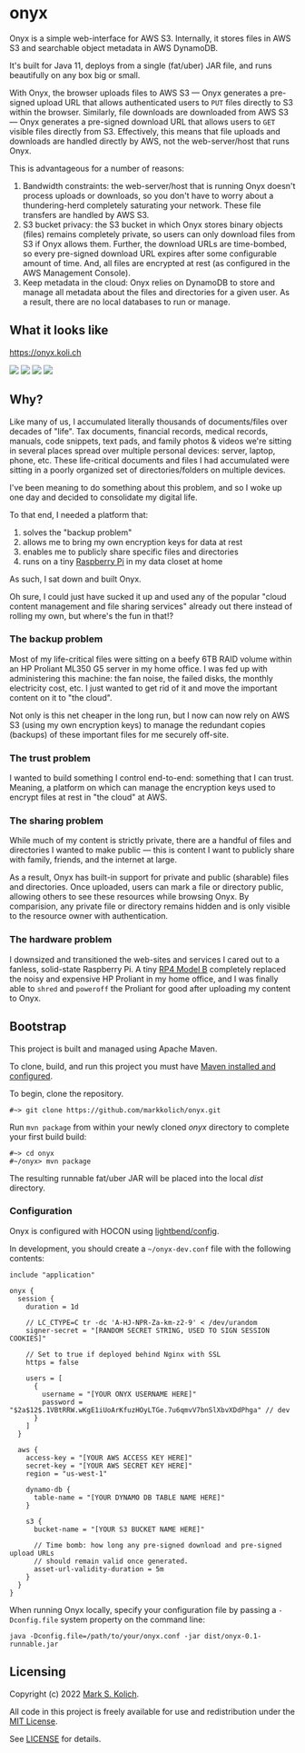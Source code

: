 # onyx

Onyx is a simple web-interface for AWS S3. Internally, it stores files in AWS S3 and searchable object metadata in AWS DynamoDB.

It's built for Java 11, deploys from a single (fat/uber) JAR file, and runs beautifully on any box big or small.

With Onyx, the browser uploads files to AWS S3 &mdash; Onyx generates a pre-signed upload URL that allows authenticated users to `PUT` files directly to S3 within the browser. Similarly, file downloads are downloaded from AWS S3 &mdash; Onyx generates a pre-signed download URL that allows users to `GET` visible files directly from S3. Effectively, this means that file uploads and downloads are handled directly by AWS, not the web-server/host that runs Onyx.

This is advantageous for a number of reasons:

1. Bandwidth constraints: the web-server/host that is running Onyx doesn't process uploads or downloads, so you don't have to worry about a thundering-herd completely saturating your network. These file transfers are handled by AWS S3.
1. S3 bucket privacy: the S3 bucket in which Onyx stores binary objects (files) remains completely private, so users can only download files from S3 if Onyx allows them. Further, the download URLs are time-bombed, so every pre-signed download URL expires after some configurable amount of time. And, all files are encrypted at rest (as configured in the AWS Management Console).
1. Keep metadata in the cloud: Onyx relies on DynamoDB to store and manage all metadata about the files and directories for a given user. As a result, there are no local databases to run or manage.

## What it looks like

https://onyx.koli.ch

<img src="docs/onyx-0.1-home.png">

<img src="docs/onyx-0.1-browse.png">

<img src="docs/onyx-0.1-upload.png">

<img src="docs/onyx-0.1-create-directory.png">

## Why?

Like many of us, I accumulated literally thousands of documents/files over decades of "life". Tax documents, financial records, medical records, manuals, code snippets, text pads, and family photos & videos we're sitting in several places spread over multiple personal devices: server, laptop, phone, etc. These life-critical documents and files I had accumulated were sitting in a poorly organized set of directories/folders on multiple devices.

I've been meaning to do something about this problem, and so I woke up one day and decided to consolidate my digital life.

To that end, I needed a platform that:

1. solves the "backup problem"
1. allows me to bring my own encryption keys for data at rest
1. enables me to publicly share specific files and directories
1. runs on a tiny [Raspberry Pi](https://www.raspberrypi.org/products/raspberry-pi-4-model-b/) in my data closet at home

As such, I sat down and built Onyx.

Oh sure, I could just have sucked it up and used any of the popular "cloud content management and file sharing services" already out there instead of rolling my own, but where's the fun in that!?

### The backup problem

Most of my life-critical files were sitting on a beefy 6TB RAID volume within an HP Proliant ML350 G5 server in my home office. I was fed up with administering this machine: the fan noise, the failed disks, the monthly electricity cost, etc. I just wanted to get rid of it and move the important content on it to "the cloud".

Not only is this net cheaper in the long run, but I now can now rely on AWS S3 (using my own encryption keys) to manage the redundant copies (backups) of these important files for me securely off-site.

### The trust problem

I wanted to build something I control end-to-end: something that I can trust. Meaning, a platform on which can manage the encryption keys used to encrypt files at rest in "the cloud" at AWS.

### The sharing problem

While much of my content is strictly private, there are a handful of files and directories I wanted to make public &mdash; this is content I want to publicly share with family, friends, and the internet at large.

As a result, Onyx has built-in support for private and public (sharable) files and directories. Once uploaded, users can mark a file or directory public, allowing others to see these resources while browsing Onyx. By comparision, any private file or directory remains hidden and is only visible to the resource owner with authentication.

### The hardware problem

I downsized and transitioned the web-sites and services I cared out to a fanless, solid-state Raspberry Pi. A tiny [RP4 Model B](https://www.raspberrypi.org/products/raspberry-pi-4-model-b/) completely replaced the noisy and expensive HP Proliant in my home office, and I was finally able to `shred` and `poweroff` the Proliant for good after uploading my content to Onyx.

## Bootstrap

This project is built and managed using Apache Maven.

To clone, build, and run this project you must have <a href="https://maven.apache.org">Maven installed and configured</a>.

To begin, clone the repository.

    #~> git clone https://github.com/markkolich/onyx.git

Run `mvn package` from within your newly cloned *onyx* directory to complete your first build build: 

    #~> cd onyx
    #~/onyx> mvn package

The resulting runnable fat/uber JAR will be placed into the local *dist* directory.

### Configuration

Onyx is configured with HOCON using [lightbend/config](https://github.com/lightbend/config).

In development, you should create a `~/onyx-dev.conf` file with the following contents:

```hocon
include "application"

onyx {
  session {
    duration = 1d

    // LC_CTYPE=C tr -dc 'A-HJ-NPR-Za-km-z2-9' < /dev/urandom
    signer-secret = "[RANDOM SECRET STRING, USED TO SIGN SESSION COOKIES]"

    // Set to true if deployed behind Nginx with SSL
    https = false

    users = [
      {
        username = "[YOUR ONYX USERNAME HERE]"
        password = "$2a$12$.1VBtRRW.wKgE1iUoArKfuzHOyLTGe.7u6qmvV7bnSlXbvXDdPhga" // dev
      }
    ]
  }

  aws {
    access-key = "[YOUR AWS ACCESS KEY HERE]"
    secret-key = "[YOUR AWS SECRET KEY HERE]"
    region = "us-west-1"

    dynamo-db {
      table-name = "[YOUR DYNAMO DB TABLE NAME HERE]"
    }

    s3 {
      bucket-name = "[YOUR S3 BUCKET NAME HERE]"

      // Time bomb: how long any pre-signed download and pre-signed upload URLs
      // should remain valid once generated.
      asset-url-validity-duration = 5m 
    }
  }
}
```

When running Onyx locally, specify your configuration file by passing a `-Dconfig.file` system property on the command line:

```
java -Dconfig.file=/path/to/your/onyx.conf -jar dist/onyx-0.1-runnable.jar
```

## Licensing

Copyright (c) 2022 <a href="https://mark.koli.ch">Mark S. Kolich</a>.

All code in this project is freely available for use and redistribution under the <a href="http://opensource.org/comment/991">MIT License</a>.

See <a href="https://github.com/markkolich/onyx/blob/master/LICENSE">LICENSE</a> for details.
